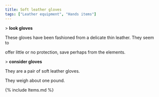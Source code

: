 ```yaml
---
title: Soft leather gloves
tags: ["Leather equipment", "Hands items"]
---
```

\> **look gloves**

These gloves have been fashioned from a delicate thin leather. They seem
to

offer little or no protection, save perhaps from the elements.

\> **consider gloves**

They are a pair of soft leather gloves.

They weigh about one pound.

{% include Items.md %}
